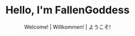 <h1 align="center">Hello, I'm FallenGoddess</h1>
<p align="center">Welcome! | Willkommen! | ようこそ!</p>
